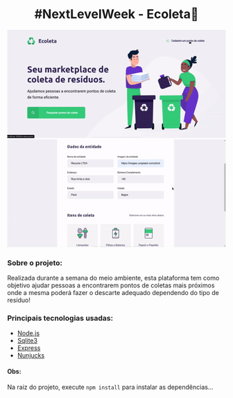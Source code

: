 <h1 align="center">#NextLevelWeek - Ecoleta🚀</h1>

<p align="center">
  <img src=".github/demo-1.gif">
  <img src=".github/demo-2.gif">
</p>

### Sobre o projeto:
Realizada durante a semana do meio ambiente, esta plataforma tem como objetivo ajudar pessoas a encontrarem pontos de coletas mais próximos onde a mesma poderá fazer o descarte adequado dependendo do tipo de resíduo!

### Principais tecnologias usadas:
* [Node.js](http://github.com)
* [Sqlite3](https://sqlite.org/index.html)
* [Express](https://expressjs.com/)
* [Nunjucks](https://mozilla.github.io/nunjucks/)

#### Obs:

Na raiz do projeto, execute `npm install` para instalar as dependências...
